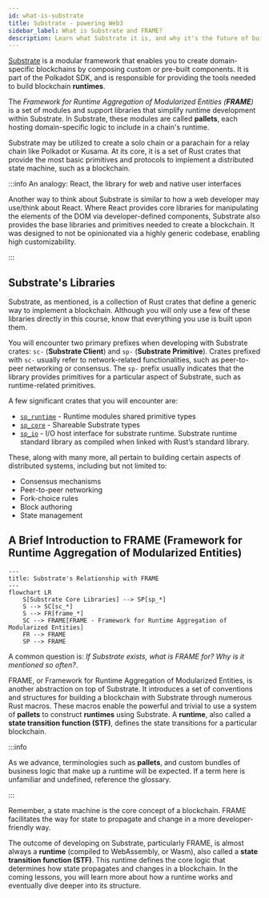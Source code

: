 ```yaml
---
id: what-is-substrate
title: Substrate - powering Web3
sidebar_label: What is Substrate and FRAME?
description: Learn what Substrate it is, and why it's the future of building infrastructure in web3.
---
```


[Substrate](https://paritytech.github.io/substrate/master/substrate/index.html) is a modular
framework that enables you to create domain-specific blockchains by composing custom or pre-built
components. It is part of the Polkadot SDK, and is responsible for providing the tools needed to
build blockchain **runtimes**.

The _Framework for Runtime Aggregation of Modularized Entities (**FRAME**)_ is a set of modules and
support libraries that simplify runtime development within Substrate. In Substrate, these modules
are called **pallets**, each hosting domain-specific logic to include in a chain's runtime.

Substrate may be utilized to create a solo chain or a parachain for a relay chain like Polkadot or
Kusama. At its core, it is a set of Rust crates that provide the most basic primitives and protocols
to implement a distributed state machine, such as a blockchain.

:::info An analogy: React, the library for web and native user interfaces

Another way to think about Substrate is similar to how a web developer may use/think about React.
Where React provides core libraries for manipulating the elements of the DOM via developer-defined
components, Substrate also provides the base libraries and primitives needed to create a blockchain.
It was designed to not be opinionated via a highly generic codebase, enabling high customizability.

:::

## Substrate's Libraries

Substrate, as mentioned, is a collection of Rust crates that define a generic way to implement a
blockchain. Although you will only use a few of these libraries directly in this course, know that
everything you use is built upon them.

You will encounter two primary prefixes when developing with Substrate crates: `sc-` (**Substrate
Client**) and `sp-` (**Substrate Primitive**). Crates prefixed with `sc-` usually refer to
network-related functionalities, such as peer-to-peer networking or consensus. The `sp-` prefix
usually indicates that the library provides primitives for a particular aspect of Substrate, such as
runtime-related primitives.

A few significant crates that you will encounter are:

- [`sp_runtime`](https://paritytech.github.io/substrate/master/sp_runtime/index.html) - Runtime
  modules shared primitive types
- [`sp_core`](https://paritytech.github.io/substrate/master/sp_core/index.html) - Shareable
  Substrate types
- [`sp_io`](https://paritytech.github.io/substrate/master/sp_io/index.html) - I/O host interface for
  substrate runtime. Substrate runtime standard library as compiled when linked with Rust’s standard
  library.

These, along with many more, all pertain to building certain aspects of distributed systems,
including but not limited to:

- Consensus mechanisms
- Peer-to-peer networking
- Fork-choice rules
- Block authoring
- State management

## A Brief Introduction to FRAME (Framework for Runtime Aggregation of Modularized Entities)

```mermaid
---
title: Substrate's Relationship with FRAME
---
flowchart LR
    S[Substrate Core Libraries] --> SP[sp_*]
    S --> SC[sc_*]
    S --> FR[frame_*]
    SC --> FRAME[FRAME - Framework for Runtime Aggregation of Modularized Entities]
    FR --> FRAME
    SP --> FRAME
```

A common question is: _If Substrate exists, what is FRAME for? Why is it mentioned so often?_.

FRAME, or Framework for Runtime Aggregation of Modularized Entities, is another abstraction on top
of Substrate. It introduces a set of conventions and structures for building a blockchain with
Substrate through numerous Rust macros. These macros enable the powerful and trivial to use a system
of **pallets** to construct **runtimes** using Substrate. A **runtime**, also called a **state
transition function (STF)**, defines the state transitions for a particular blockchain.

:::info

As we advance, terminologies such as **pallets**, and custom bundles of business logic that make up
a runtime will be expected. If a term here is unfamiliar and undefined, reference the glossary.

:::

Remember, a state machine is the core concept of a blockchain. FRAME facilitates the way for state
to propagate and change in a more developer-friendly way.

The outcome of developing on Substrate, particularly FRAME, is almost always a **runtime** (compiled
to WebAssembly, or Wasm), also called a **state transition function (STF)**. This runtime defines
the core logic that determines how state propagates and changes in a blockchain. In the coming
lessons, you will learn more about how a runtime works and eventually dive deeper into its
structure.

